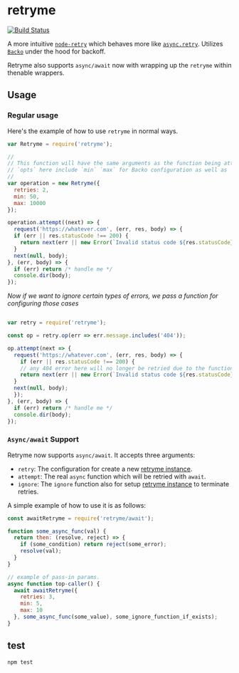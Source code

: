 # retryme

[![Build
Status](https://travis-ci.org/jcrugzz/retryme.svg?branch=master)](https://travis-ci.org/jcrugzz/retryme)

A more intuitive [`node-retry`][node-retry] which behaves more like [`async.retry`][async-retry]. Utilizes [`Backo`][backo] under the hood for backoff.

Retryme also supports `async/await` now with wrapping up the `retryme` within thenable wrappers.

## Usage

### Regular usage

Here's the example of how to use `retryme` in normal ways.

```js
var Retryme = require('retryme');

//
// This function will have the same arguments as the function being attempted
// `opts` here include `min` `max` for Backo configuration as well as `retries`.
//
var operation = new Retryme({
  retries: 2,
  min: 50,
  max: 10000
});

operation.attempt((next) => {
  request('https://whatever.com', (err, res, body) => {
  if (err || res.statusCode !== 200) {
    return next(err || new Error(`Invalid status code ${res.statusCode}`));
  }
  next(null, body);
}, (err, body) => {
  if (err) return /* handle me */
  console.dir(body);
});
```

*Now if we want to ignore certain types of errors, we pass a function for configuring those cases*

```js

var retry = require('retryme');

const op = retry.op(err => err.message.includes('404'));

op.attempt(next => {
  request('https://whatever.com', (err, res, body) => {
    if (err || res.statusCode !== 200) {
    // any 404 error here will no longer be retried due to the function above
    return next(err || new Error(`Invalid status code ${res.statusCode}`));
  }
  next(null, body);
  });
}, (err, body) => {
  if (err) return /* handle me */
  console.dir(body);
});

```

### `Async/await` Support

Retryme now supports `async/await`. It accepts three arguments:

- `retry`: The configuration for create a new [retryme instance][retryme-instance].
- `attempt`: The real `async` function which will be retried with `await`.
- `ignore`: The `ignore` function also for setup [retryme instance][retryme-instance] to terminate retries.

A simple example of how to use it is as follows:

```js
const awaitRetryme = require('retryme/await');

function some_async_func(val) {
  return then: (resolve, reject) => {
    if (some_condition) return reject(some_error);
    resolve(val);
  }
}

// example of pass-in params.
async function top-caller() {
  await awaitRetryme({
    retries: 3,
    min: 5,
    max: 10
  }, some_async_func(some_value), some_ignore_function_if_exists);
}
```

## test

`npm test`

[node-retry]: https://github.com/tim-kos/node-retry
[async-retry]: https://caolan.github.io/async/docs.html#retry
[backo]: https://github.com/segmentio/backo
[retryme-instance]: https://github.com/jcrugzz/retryme#regular-usage 
